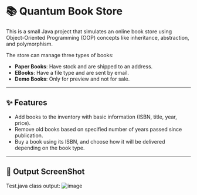 # 📚 Quantum Book Store

This is a small Java project that simulates an online book store using Object-Oriented Programming (OOP) concepts like inheritance, abstraction, and polymorphism.

The store can manage three types of books:
-  **Paper Books**: Have stock and are shipped to an address.
-  **EBooks**: Have a file type and are sent by email.
-  **Demo Books**: Only for preview and not for sale.

---

## ✨ Features

-  Add books to the inventory with basic information (ISBN, title, year, price).
-  Remove old books based on specified number of years passed since publication.
-  Buy a book using its ISBN, and choose how it will be delivered depending on the book type.

---

## 🧾 Output ScreenShot

Test.java class output:
![image](https://github.com/user-attachments/assets/823c5f3a-0cde-46ab-866f-92ff12035f04)
